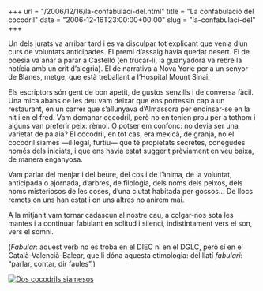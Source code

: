 +++
url = "/2006/12/16/la-confabulaci-del.html"
title = "La confabulació del cocodril"
date = "2006-12-16T23:00:00+00:00"
slug = "la-confabulaci-del"
+++

Un dels jurats va arribar tard i es va disculpar tot explicant que venia d’un curs de voluntats anticipades. El premi d’assaig havia quedat desert. El de poesia va anar a parar a Castelló (en trucar-li, la guanyadora va rebre la notícia amb un crit d’alegria). El de narrativa a Nova York: per a un senyor de Blanes, metge, que està treballant a l’Hospital Mount Sinai.

Els escriptors són gent de bon apetit, de gustos senzills i de conversa fàcil. Una mica abans de les deu vam deixar que ens portessin cap a un restaurant, en un carrer que s’allunyava d’Almassora per endinsar-se en la nit i en el fred. Vam demanar cocodril, però no en tenien prou per a tothom i alguns van preferir peix: rèmol. O potser em confonc: no devia ser una varietat de palaia? El cocodril, en tot cas, era mexicà, de granja, no el cocodril siamès —il·legal, furtiu— que té propietats secretes, conegudes només dels iniciats, i que ens havia estat suggerit prèviament en veu baixa, de manera enganyosa.

Vam parlar del menjar i del beure, del cos i de l’ànima, de la voluntat, anticipada o ajornada, d’arbres, de filologia, dels noms dels peixos, dels noms misteriosos de les coses, d’una ciutat habitada per gossos… De llocs remots on uns han estat i on uns altres no anirem mai.

A la mitjanit vam tornar cadascun al nostre cau, a colgar-nos sota les mantes i a continuar fabulant en solitud i silenci, indistintament vers el son, vers el somni.

(*Fabular*: aquest verb no es troba en el DIEC ni en el DGLC, però sí en el Català-Valencià-Balear, que li dóna aquesta etimologia: del llatí *fabulari*: “parlar, contar, dir faules”.)

<a href="https://commons.wikimedia.org/wiki/File:Siamese_Crocodiles.JPG" title="Siamese crocodiles via Wikimedia Commons"><img src="/uploads/2006/2006-12-16-crocodylus-siamensis.jpg" alt="Dos cocodrils siamesos" /></a>
